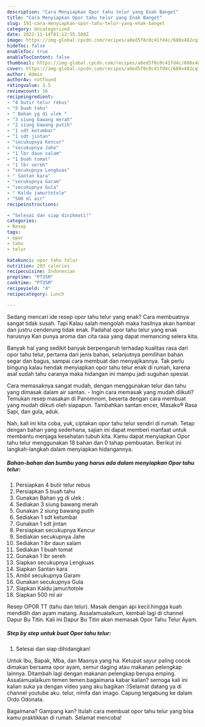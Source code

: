 ```yaml
---
description: "Cara Menyiapkan Opor tahu telur yang Enak Banget"
title: "Cara Menyiapkan Opor tahu telur yang Enak Banget"
slug: 191-cara-menyiapkan-opor-tahu-telur-yang-enak-banget
category: Uncategorized
date: 2022-11-14T01:12:55.580Z
image: https://img-global.cpcdn.com/recipes/a8ed5f8c0c41fd4c/680x482cq70/opor-tahu-telur-foto-resep-utama.jpg
hideToc: false
enableToc: true
enableTocContent: false
thumbnail: https://img-global.cpcdn.com/recipes/a8ed5f8c0c41fd4c/680x482cq70/opor-tahu-telur-foto-resep-utama.jpg
cover: https://img-global.cpcdn.com/recipes/a8ed5f8c0c41fd4c/680x482cq70/opor-tahu-telur-foto-resep-utama.jpg
author: Admin
authorAv: notfound
ratingvalue: 3.5
reviewcount: 16
recipeingredient:
- "4 butir telur rebus"
- "5 buah tahu"
- " Bahan yg di ulek "
- "3 siung bawang merah"
- "2 siung bawang putih"
- "1 sdt ketumbar"
- "1 sdt jintan"
- "secukupnya Kencur"
- "secukupnya Jahe"
- "1 lbr daun salam"
- "1 buah tomat"
- "1 lbr sereh"
- "secukupnya Lengkuas"
- " Santan kara"
- "secukupnya Garam"
- "secukupnya Gula"
- " Kaldu jamurtotole"
- "500 ml air"
recipeinstructions:

- "Selesai dan siap dinikmati!"
categories:
- Resep
tags:
- opor
- tahu
- telur

katakunci: opor tahu telur 
nutrition: 293 calories
recipecuisine: Indonesian
preptime: "PT35M"
cooktime: "PT35M"
recipeyield: "4"
recipecategory: Lunch

---
```



Sedang mencari ide resep opor tahu telur yang enak? Cara membuatnya sangat tidak susah. Tapi Kalau salah mengolah maka hasilnya akan hambar dan justru cenderung tidak enak. Padahal opor tahu telur yang enak harusnya Kan punya aroma dan cita rasa yang dapat memancing selera kita.


Banyak hal yang sedikit banyak berpengaruh terhadap kualitas rasa dari opor tahu telur, pertama dari jenis bahan, selanjutnya pemilihan bahan segar dan bagus, sampai cara membuat dan menyajikannya. Tak perlu bingung kalau hendak menyiapkan opor tahu telur enak di rumah, karena asal sudah tahu caranya maka hidangan ini mampu jadi suguhan spesial.

Cara memasaknya sangat mudah, dengan menggunakan telur dan tahu yang dimasak dalam air santan. - Ingin cara memasak yang mudah diikuti? Temukan resep masakan di Panomnom, beserta dengan cara membuat yang mudah diikuti oleh siapapun. Tambahkan santan encer, Masako® Rasa Sapi, dan gula, aduk.


Nah, kali ini kita coba, yuk, ciptakan opor tahu telur sendiri di rumah. Tetap dengan bahan yang sederhana, sajian ini dapat memberi manfaat untuk membantu menjaga kesehatan tubuh kita. Kamu dapat menyiapkan Opor tahu telur menggunakan 18 bahan dan 0 tahap pembuatan. Berikut ini langkah-langkah dalam menyiapkan hidangannya.

<!--inarticleads1-->

##### Bahan-bahan dan bumbu yang harus ada dalam menyiapkan Opor tahu telur:

1. Persiapkan 4 butir telur rebus
1. Persiapkan 5 buah tahu
1. Gunakan  Bahan yg di ulek :
1. Sediakan 3 siung bawang merah
1. Gunakan 2 siung bawang putih
1. Sediakan 1 sdt ketumbar
1. Gunakan 1 sdt jintan
1. Persiapkan secukupnya Kencur
1. Sediakan secukupnya Jahe
1. Sediakan 1 lbr daun salam
1. Sediakan 1 buah tomat
1. Gunakan 1 lbr sereh
1. Siapkan secukupnya Lengkuas
1. Siapkan  Santan kara
1. Ambil secukupnya Garam
1. Gunakan secukupnya Gula
1. Siapkan  Kaldu jamur/totole
1. Siapkan 500 ml air


Resep OPOR TT (tahu dan telur). Masak dengan api kecil.hingga kuah mendidih dan ayam matang. Assalamualaikum, kembali lagi di channel Dapur Bu Titin. Kali ini Dapur Bu Titin akan memasak Opor Tahu Telur Ayam. 

<!--inarticleads2-->

##### Step by step untuk buat Opor tahu telur:


1. Selesai dan siap dihidangkan!

Untuk Ibu, Bapak, Mba, dan Masnya yang ha. Ketupat sayur paling cocok dimakan bersama opor ayam, semur daging atau makanan pelengkap lainnya. Ditambah lagi dengan makanan pelengkap berupa emping. Assalamualaikum temen temen.bagaimana kabar kalian? semoga kali ini kalian suka ya dengan video yang aku bagikan :)Selamat datang ya di channel youtube aku. telur, nimfa dan imago. Capung tergabung ke dalam Ordo Odonata. 

Bagaimana? Gampang kan? Itulah cara membuat opor tahu telur yang bisa kamu praktikkan di rumah. Selamat mencoba!
